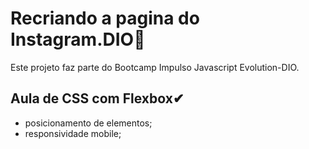 # Recriando a pagina do Instagram.DIO🥇

Este projeto faz parte do Bootcamp Impulso Javascript Evolution-DIO.

## Aula de CSS com Flexbox✔

* posicionamento de elementos;
* responsividade mobile;
